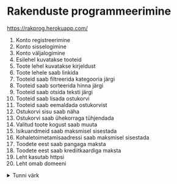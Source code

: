 # Rakenduste programmeerimine

https://rakprog.herokuapp.com/

1. Konto registreerimine
2. Konto sisselogimine
3. Konto väljalogimine
4. Esilehel kuvatakse tooteid
5. Toote lehel kuvatakse kirjeldust
6. Toote lehele saab linkida
7. Tooteid saab filtreerida kategooria järgi
8. Tooteid saab sorteerida hinna järgi
9. Tooteid saab otsida teksti järgi
10. Tooteid saab lisada ostukorvi
11. Tooteid saab eemaldada ostukorvist
12. Ostukorvi sisu saab näha
13. Ostukorvi saab ühekorraga tühjendada
14. Valitud toote kogust saab muuta
15. Isikuandmeid saab maksmisel sisestada
16. Kohaletoimetamisaadressi saab maksmisel sisestada
17. Toodete eest saab pangaga maksta
18. Toodete eest saab krediitkaardiga maksta
19. Leht kasutab httpsi
20. Leht omab domeeni

<details><summary>Tunni värk</summary>
<p>

**K**: Kuidas paigaldada oma arvutisse kõik NPM paketid, mis on `package.json` failis defineeritud?

**V**: Käsklusega `npm install`

![meme](https://external-preview.redd.it/rnqp4a2ZbZskVkVpe21j-BamMMk9vvJ6cnjtjx36sb0.jpg?auto=webp&s=e7814281c56779a9356cf37f1c80a5df3d1a4c2f)

https://github.com/rakenduste-programmeerimine-2019s/rp2019/wiki/

`git push heroku master`

</p>
</details>